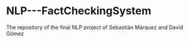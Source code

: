 # NLP---FactCheckingSystem
The repository of the final NLP project of Sebastián Márquez and David Gómez
